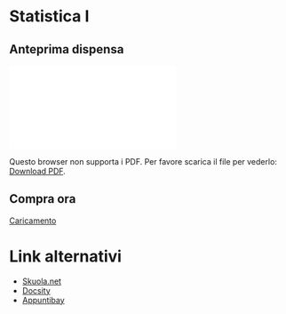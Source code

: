 # Statistica I
## Anteprima dispensa

<object data="/anteprime/anteprima_statistica_i.pdf" type="application/pdf" width="700px" height="700px">
    <embed src="/anteprime/anteprima_statistica_i.pdf">
        <p>Questo browser non supporta i PDF. Per favore scarica il file per vederlo: <a href="/anteprime/anteprima_statistica_i.pdf">Download PDF</a>.</p>
    </embed>
</object>

## Compra ora
<script src="https://gumroad.com/js/gumroad-embed.js"></script>
<div class="gumroad-product-embed" data-gumroad-product-id="statistica"><a href="https://gumroad.com/l/statistica">Caricamento</a></div>

# Link alternativi
- <a href="http://bit.ly/formulario_statistica" target="_blank" rel="noopener">Skuola.net</a>
- <a href="http://bit.ly/stat1_docsity" target="_blank" rel="noopener">Docsity</a>
- <a href="http://bit.ly/stat1_appuntibay" target="_blank" rel="noopener">Appuntibay</a>
